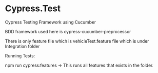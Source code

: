 # Cypress.Test
Cypress Testing Framework using Cucumber

BDD framework used here is cypress-cucumber-preprocessor


There is only feature file which is vehicleTest.feature file which is under Integration folder

Running Tests:

npm run cypress:features
-> This runs all features that exists in the folder.
